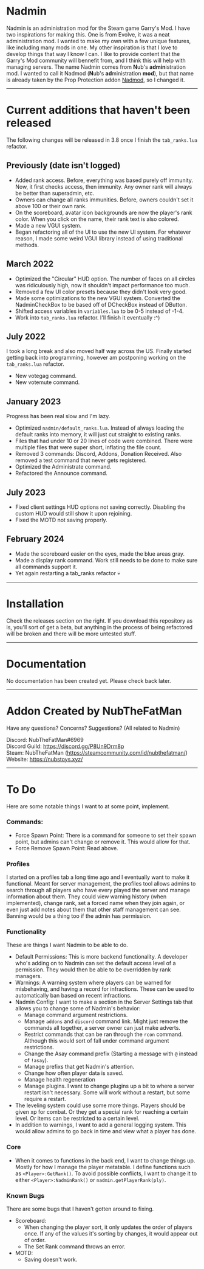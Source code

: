# Nadmin
Nadmin is an administration mod for the Steam game Garry's Mod. I have two inspirations for making this. One is from Evolve, it was a neat administration mod. I wanted to make my own with a few unique features, like including many mods in one. My other inspiration is that I love to develop things that way I know I can. I like to provide content that the Garry's Mod community will bennefit from, and I think this will help with managing servers. The name Nadmin comes from **N**ub's **admin**istration mod. I wanted to call it Nadmod (**N**ub's **ad**ministration **mod**), but that name is already taken by the Prop Protection addon [Nadmod](https://github.com/Nebual/NadmodPP), so I changed it.

- - - - 

# Current additions that haven't been released
The following changes will be released in 3.8 once I finish the `tab_ranks.lua` refactor.

## Previously (date isn't logged)
- Added rank access. Before, everything was based purely off immunity. Now, it first checks access, then immunity. Any owner rank will always be better than superadmin, etc. 
- Owners can change all ranks immunities. Before, owners couldn't set it above 100 or their own rank.
- On the scoreboard, avatar icon backgrounds are now the player's rank color. When you click on the name, their rank text is also colored.
- Made a new VGUI system.
- Began refactoring all of the UI to use the new UI system. For whatever reason, I made some weird VGUI library instead of using traditional methods.

## March 2022
- Optimized the "Circular" HUD option. The number of faces on all circles was ridiculously high, now it shouldn't impact performance too much.
- Removed a few UI color presets because they didn't look very good.
- Made some optimizations to the new VGUI system. Converted the NadminCheckBox to be based off of DCheckBox instead of DButton.
- Shifted access variables in `variables.lua` to be 0-5 instead of -1-4.
- Work into `tab_ranks.lua` refactor. I'll finish it eventually :^)

## July 2022
I took a long break and also moved half way across the US. Finally started getting back into programming, however am postponing working on the `tab_ranks.lua` refactor.
- New votegag command. 
- New votemute command. 

## January 2023
Progress has been real slow and I'm lazy.
- Optimized `nadmin/default_ranks.lua`. Instead of always loading the default ranks into memory, it will just cut straight to existing ranks.
- Files that had under 10 or 20 lines of code were combined. There were multiple files that were super short, inflating the file count.
- Removed 3 commands: Discord, Addons, Donation Received. Also removed a test command that never gets registered.
- Optimized the Administrate command.
- Refactored the Announce command.

## July 2023
- Fixed client settings HUD options not saving correctly. Disabling the custom HUD would still show it upon rejoining.
- Fixed the MOTD not saving properly.

## February 2024
- Made the scoreboard easier on the eyes, made the blue areas gray.
- Made a display rank command. Work still needs to be done to make sure all commands support it.
- Yet again restarting a tab_ranks refactor 💀

- - - -

# Installation
Check the releases section on the right. If you download this repository as is, you'll sort of get a beta, but anything in the process of being refactored will be broken and there will be more untested stuff.

- - - -

# Documentation
No documentation has been created yet. Please check back later.

- - - -

# Addon Created by NubTheFatMan
Have any questions? Concerns? Suggestions? (All related to Nadmin)

Discord: NubTheFatMan#6969\
Discord Guild: https://discord.gg/P8Un9Drm8p \
Steam: NubTheFatMan (https://steamcommunity.com/id/nubthefatman/) \
Website: https://nubstoys.xyz/

- - - -

# To Do
Here are some notable things I want to at some point, implement.

### Commands:
- Force Spawn Point: There is a command for someone to set their spawn point, but admins can't change or remove it. This would allow for that.
- Force Remove Spawn Point: Read above.

### Profiles
I started on a profiles tab a long time ago and I eventually want to make it functional. Meant for server management, the profiles tool allows admins to search through all players who have every played the server and manage information about them. They could view warning history (when implemented), change rank, set a forced name when they join again, or even just add notes about them that other staff management can see. Banning would be a thing too if the admin has permission.

### Functionality
These are things I want Nadmin to be able to do.
- Default Permissions: This is more backend functionality. A developer who's adding on to Nadmin can set the default access level of a permission. They would then be able to be overridden by rank managers.
- Warnings: A warning system where players can be warned for misbehaving, and having a record for infractions. These can be used to automatically ban based on recent infractions.
- Nadmin Config: I want to make a section in the Server Settings tab that allows you to change some of Nadmin's behavior:
    - Manage command argument restrictions.
    - Manage `addons` and `discord` command link. Might just remove the commands all together, a server owner can just make adverts.
    - Restrict commands that can be ran through the `rcon` command. Although this would sort of fall under command argument restrictions.
    - Change the Asay command prefix (Starting a message with `@` instead of `!asay`).
    - Manage prefixs that get Nadmin's attention.
    - Change how often player data is saved.
    - Manage health regeneration
    - Manage plugins. I want to change plugins up a bit to where a server restart isn't necessary. Some will work without a restart, but some require a restart.
- The leveling system could use some more things. Players should be given xp for combat. Or they get a special rank for reaching a certain level. Or items can be restricted to a certain level.
- In addition to warnings, I want to add a general logging system. This would allow admins to go back in time and view what a player has done.

### Core
- When it comes to functions in the back end, I want to change things up. Mostly for how I manage the player metatable. I define functions such as `<Player>:GetRank()`. To avoid possible conflicts, I want to change it to either `<Player>:NadminRank()` or `nadmin.getPlayerRank(ply)`.

### Known Bugs
There are some bugs that I haven't gotten around to fixing.
- Scoreboard:
    - When changing the player sort, it only updates the order of players once. If any of the values it's sorting by changes, it would appear out of order.
    - The Set Rank command throws an error.
- MOTD: 
    - Saving doesn't work.